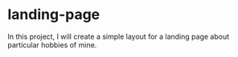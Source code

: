 # landing-page
In this project, I will create a simple layout for a landing page about particular hobbies of mine.